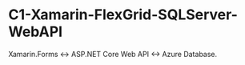 # C1-Xamarin-FlexGrid-SQLServer-WebAPI
Xamarin.Forms &lt;-> ASP.NET Core Web API &lt;-> Azure Database.
